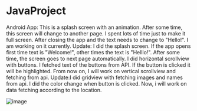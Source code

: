 # JavaProject
Android App:
This is a splash screen with an animation. After some time, this screen will change to another page. I spent lots of time just to make it full screen. After closing the app and the text needs to change to "Hello!". I am working on it currently.
Update: I did the splash screen. If the app opens first time text is "Welcome!", other times the text is "Helllo!". After some time, the screen goes to next page automatically. I did horizontal scrollview with buttons. I fetched text of the buttons from API. If the button is clicked it will be highlighted. From now on, I will work on vertical scrollview and fetching from api.
Update:I did gridview with fetching images and names from api. I did the color change when button is clicked. Now, i will work on data fetching according to the location. 

![image](https://user-images.githubusercontent.com/67706542/230001333-99b9ee88-f695-4080-96e6-695e9fd3db1e.png)


